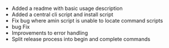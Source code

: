 - Added a readme with basic usage description
- Added a central cli script and install script
- Fix bug where amin script is unable to locate command scripts
- bug Fix
- Improvements to error handling
- Split release process into begin and complete commands

